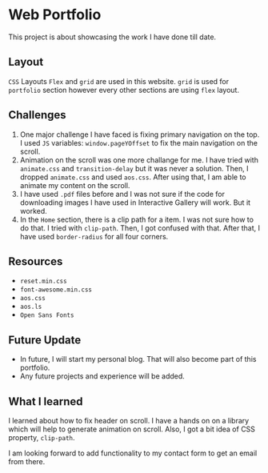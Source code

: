 # Web Portfolio
This project is about showcasing the work I have done till date.

## Layout
```CSS``` Layouts ```Flex``` and ```grid``` are used in this website. ```grid``` is used for ```portfolio``` section however every other sections are using ```flex``` layout.

## Challenges

1.  One major challenge I have faced is fixing primary navigation on the top. I used ```JS``` variables: ```window.pageYOffset``` to fix the main navigation on the scroll.
2.  Animation on the scroll was one more challange for me. I have tried with ```animate.css``` and ```transition-delay``` but it was never a solution. Then, I dropped ```animate.css``` and used ```aos.css```. After using that, I am able to animate my content on the scroll.
3.  I have used ```.pdf``` files before and I was not sure if the code for downloading images I have used in Interactive Gallery will work. But it worked.
4.  In the ```Home``` section, there is a clip path for a item. I was not sure how to do that. I tried with ```clip-path```. Then, I got confused with that. After that, I have used ```border-radius``` for all four corners.

## Resources
- ```reset.min.css```
- ```font-awesome.min.css```
- ```aos.css```
- ```aos.ls```
- ```Open Sans Fonts```

## Future Update
- In future, I will start my personal blog. That will also become part of this portfolio.
- Any future projects and experience will be added.

## What I learned
I learned about how to fix header on scroll. I have a hands on on a library which will help to generate animation on scroll. Also, I got a bit idea of CSS property, ```clip-path```.

I am looking forward to add functionality to my contact form to get an email from there.